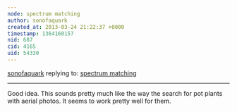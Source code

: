 ```yaml
---
node: spectrum matching
author: sonofaquark
created_at: 2013-03-24 21:22:37 +0000
timestamp: 1364160157
nid: 687
cid: 4165
uid: 54330
---
```




[sonofaquark](../profile/sonofaquark) replying to: [spectrum matching](../notes/jeffreyjoy/1-13-2012/spectrum-matching)

----
Good idea. This sounds pretty much like the way the search for pot plants with aerial photos. It seems to work pretty well for them. 